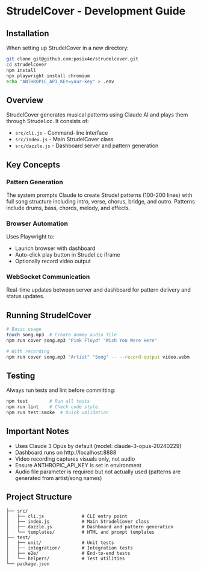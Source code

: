 # StrudelCover - Development Guide

## Installation

When setting up StrudelCover in a new directory:

```bash
git clone git@github.com:posix4e/strudelcover.git
cd strudelcover
npm install
npx playwright install chromium
echo "ANTHROPIC_API_KEY=your-key" > .env
```

## Overview

StrudelCover generates musical patterns using Claude AI and plays them through Strudel.cc. It consists of:

- `src/cli.js` - Command-line interface
- `src/index.js` - Main StrudelCover class
- `src/dazzle.js` - Dashboard server and pattern generation

## Key Concepts

### Pattern Generation
The system prompts Claude to create Strudel patterns (100-200 lines) with full song structure including intro, verse, chorus, bridge, and outro. Patterns include drums, bass, chords, melody, and effects.

### Browser Automation
Uses Playwright to:
- Launch browser with dashboard
- Auto-click play button in Strudel.cc iframe
- Optionally record video output

### WebSocket Communication
Real-time updates between server and dashboard for pattern delivery and status updates.

## Running StrudelCover

```bash
# Basic usage
touch song.mp3  # Create dummy audio file
npm run cover song.mp3 "Pink Floyd" "Wish You Were Here"

# With recording
npm run cover song.mp3 "Artist" "Song" -- --record-output video.webm
```

## Testing

Always run tests and lint before committing:
```bash
npm test        # Run all tests
npm run lint    # Check code style
npm run test:smoke  # Quick validation
```

## Important Notes

- Uses Claude 3 Opus by default (model: claude-3-opus-20240229)
- Dashboard runs on http://localhost:8888
- Video recording captures visuals only, not audio
- Ensure ANTHROPIC_API_KEY is set in environment
- Audio file parameter is required but not actually used (patterns are generated from artist/song names)

## Project Structure

```
├── src/
│   ├── cli.js              # CLI entry point
│   ├── index.js            # Main StrudelCover class
│   ├── dazzle.js           # Dashboard and pattern generation
│   └── templates/          # HTML and prompt templates
├── test/
│   ├── unit/               # Unit tests
│   ├── integration/        # Integration tests
│   ├── e2e/                # End-to-end tests
│   └── helpers/            # Test utilities
└── package.json
```